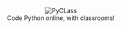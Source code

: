 <span style="display:block;text-align:center">![PyCLass](https://i.imgur.com/0j55zGC.png)</span>
<span style="display:block;text-align:center">Code Python online, with classrooms!</span>
